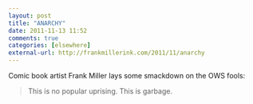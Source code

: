 ```yaml
---
layout: post  
title: "ANARCHY"  
date: 2011-11-13 11:52  
comments: true  
categories: [elsewhere]
external-url: http://frankmillerink.com/2011/11/anarchy  
---
```


Comic book artist Frank Miller lays some smackdown on the OWS fools:

>This is no popular uprising. This is garbage.


